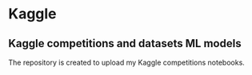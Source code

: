 # Kaggle
## Kaggle competitions and datasets ML models
The repository is created to upload my Kaggle competitions notebooks.
